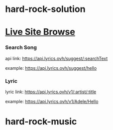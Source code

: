 # hard-rock-solution
<a href="https://shahriar-kabir.github.io/hard-rock-music/"><h1>Live Site Browse</h1><a>
### Search Song
api link: https://api.lyrics.ovh/suggest/:searchText

example: https://api.lyrics.ovh/suggest/hello

### Lyric
lyric link: https://api.lyrics.ovh/v1/:artist/:title

example: https://api.lyrics.ovh/v1/Adele/Hello
# hard-rock-music

